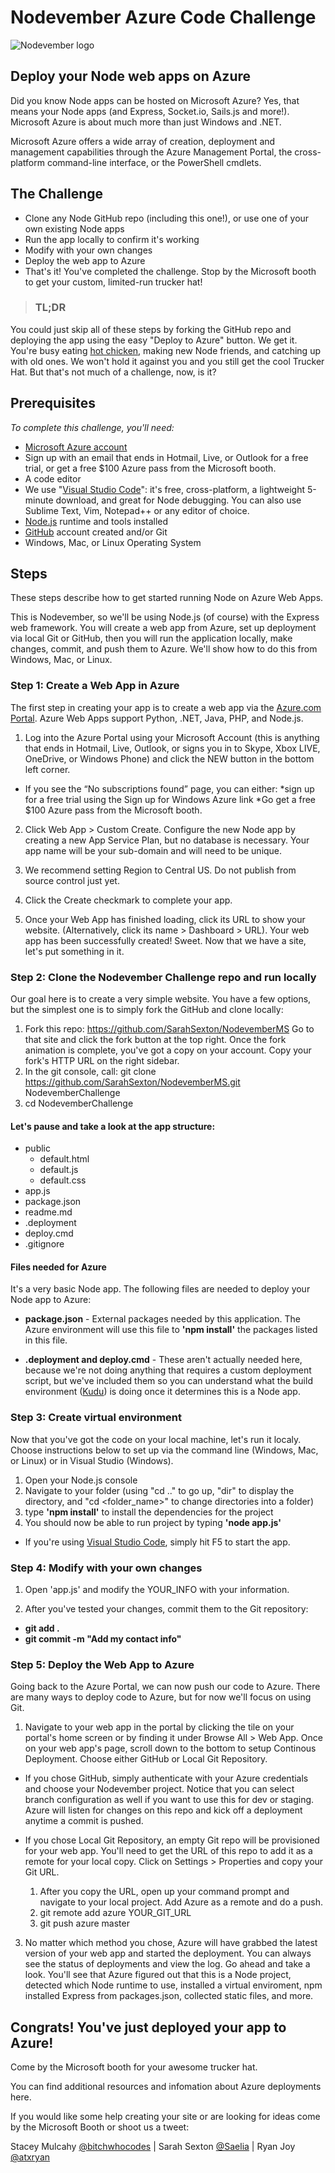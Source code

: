 # Nodevember Azure Code Challenge
 
![Nodevember logo]('CodeChallenge.png')
 
## Deploy your Node web apps on Azure

Did you know Node apps can be hosted on Microsoft Azure? Yes, that means your Node apps (and Express, Socket.io, Sails.js and more!). Microsoft Azure is about much more than just Windows and .NET.

Microsoft Azure offers a wide array of creation, deployment and management capabilities through the Azure Management Portal, the cross-platform command-line interface, or the PowerShell cmdlets.

## The Challenge
* Clone any Node GitHub repo (including this one!), or use one of your own existing Node apps
* Run the app locally to confirm it's working
* Modify with your own changes
* Deploy the web app to Azure
* That's it! You've completed the challenge. Stop by the Microsoft booth to get your custom, limited-run trucker hat!


>### TL;DR
You could just skip all of these steps by forking the GitHub repo and deploying the app using the easy "Deploy to Azure" button. We get it. You're busy eating [hot chicken](https://www.thrillist.com/eat/nashville/nashville-s-best-hot-chicken-restaurants), making new Node friends, and catching up with old ones. We won't hold it against you and you still get the cool Trucker Hat. But that's not much of a challenge, now, is it?

## Prerequisites

*To complete this challenge, you'll need:* 
* [Microsoft Azure account](http://azure.microsoft.com)
 * Sign up with an email that ends in Hotmail, Live, or Outlook for a free trial, or get a free $100 Azure pass from the Microsoft booth. 
* A code editor
 * We use "[Visual Studio Code](https://code.visualstudio.com/)": it's free, cross-platform, a lightweight 5-minute download, and great for Node debugging. You can also use Sublime Text, Vim, Notepad++ or any editor of choice.
* [Node.js](https://nodejs.org/en/) runtime and tools installed
* [GitHub](http://github.com) account created and/or Git
* Windows, Mac, or Linux Operating System

## Steps
These steps describe how to get started running Node on Azure Web Apps.

This is Nodevember, so we'll be using Node.js (of course) with the Express web framework. You will create a web app from Azure, set up deployment via local Git or GitHub, then you will run the application locally, make changes, commit, and push them to Azure. We'll show how to do this from Windows, Mac, or Linux. 

### Step 1: Create a Web App in Azure

The first step in creating your app is to create a web app via the [Azure.com Portal](http://azure.microsoft.com). Azure Web Apps support Python, .NET, Java, PHP, and Node.js. 

1. Log into the Azure Portal using your Microsoft Account (this is anything that ends in Hotmail, Live, Outlook, or signs you in to Skype, Xbox LIVE, OneDrive, or Windows Phone) and click the NEW button in the bottom left corner. 
 * If you see the “No subscriptions found” page, you can either:
  *sign up for a free trial using the Sign up for Windows Azure link
  *Go get a free $100 Azure pass from the Microsoft booth.

2. Click Web App > Custom Create. Configure the new Node app by creating a new App Service Plan, but no database is necessary. Your app name will be your sub-domain and will need to be unique. 

3. We recommend setting Region to Central US. Do not publish from source control just yet.

4. Click the Create checkmark to complete your app.

5. Once your Web App has finished loading, click its URL to show your website. (Alternatively, click its name > Dashboard > URL). Your web app has been successfully created! Sweet. Now that we have a site, let's put something in it.

### Step 2: Clone the Nodevember Challenge repo and run locally

Our goal here is to create a very simple website. You have a few options, but the simplest one is to simply fork the GitHub and clone locally:

1. Fork this repo: https://github.com/SarahSexton/NodevemberMS Go to that site and click the fork button at the top right. Once the fork animation is complete, you've got a copy on your account. Copy your fork's HTTP URL on the right sidebar.
2. In the git console, call: git clone https://github.com/SarahSexton/NodevemberMS.git NodevemberChallenge 
3. cd NodevemberChallenge 

#### Let's pause and take a look at the app structure:
- public
    - default.html
    - default.js
    - default.css
- app.js
- package.json
- readme.md
- .deployment
- deploy.cmd
- .gitignore

#### Files needed for Azure
It's a very basic Node app. The following files are needed to deploy your Node app to Azure:

* **package.json** - External packages needed by this application. The Azure environment will use this file to **'npm install'** the packages listed in this file.

* **.deployment and deploy.cmd** - These aren't actually needed here, because we're not doing anything that requires a custom deployment script, but we've included them so you can understand what the build environment ([Kudu](https://github.com/projectkudu/kudu)) is doing once it determines this is a Node app.

### Step 3: Create virtual environment

Now that you've got the code on your local machine, let's run it localy. Choose instructions below to set up via the command line (Windows, Mac, or Linux) or in Visual Studio (Windows).

1. Open your Node.js console
2. Navigate to your folder (using "cd .." to go up, "dir" to display the directory, and "cd <folder_name>" to change directories into a folder)
3. type **'npm install'** to install the dependencies for the project 
4. You should now be able to run project by typing **'node app.js'**
  * If you're using [Visual Studio Code](http://code.visualstudio.com), simply hit F5 to start the app.

### Step 4: Modify with your own changes

1. Open 'app.js' and modify the YOUR_INFO with your information.
 
2. After you've tested your changes, commit them to the Git repository:
 * **git add .**
 * **git commit -m "Add my contact info"**

### Step 5: Deploy the Web App to Azure

Going back to the Azure Portal, we can now push our code to Azure. There are many ways to deploy code to Azure, but for now we'll focus on using Git.

1. Navigate to your web app in the portal by clicking the tile on your portal's home screen or by finding it under Browse All > Web App. Once on your web app's page, scroll down to the bottom to setup Continous Deployment. Choose either GitHub or Local Git Repository.
 
 * If you chose GitHub, simply authenticate with your Azure credentials and choose your Nodevember project. Notice that you can select branch configuration as well if you want to use this for dev or staging. Azure will listen for changes on this repo and kick off a deployment anytime a commit is pushed.
 
 * If you chose Local Git Repository, an empty Git repo will be provisioned for your web app. You'll need to get the URL of this repo to add it as a remote for your local copy. Click on Settings > Properties and copy your Git URL.
    1. After you copy the URL, open up your command prompt and navigate to your local project. Add Azure as a remote and do a push.
    2. git remote add azure YOUR_GIT_URL
    3. git push azure master

3. No matter which method you chose, Azure will have grabbed the latest version of your web app and started the deployment. You can always see the status of deployments and view the log. Go ahead and take a look. You'll see that Azure figured out that this is a Node project, detected which Node runtime to use, installed a virtual enviroment, npm installed Express from packages.json, collected static files, and more.
 
## Congrats! You've just deployed your app to Azure!

Come by the Microsoft booth for your awesome trucker hat.

You can find additional resources and infomation about Azure deployments here. 

If you would like some help creating your site or are looking for ideas come by the Microsoft Booth or shoot us a tweet: 

Stacey Mulcahy [@bitchwhocodes](https://twitter.com/bitchwhocodes)
 | Sarah Sexton [@Saelia](https://twitter.com/Saelia)
| Ryan Joy [@atxryan](https://twitter.com/atxryan)
